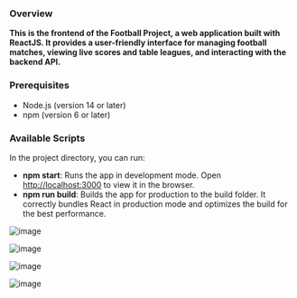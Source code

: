 ### Overview
**This is the frontend of the Football Project, a web application built with ReactJS.
It provides a user-friendly interface for managing football matches,
viewing live scores and table leagues, and interacting with the backend API.**

### Prerequisites
- Node.js (version 14 or later)
- npm (version 6 or later)

### Available Scripts
In the project directory, you can run:
- **npm start**: Runs the app in development mode. Open [http://localhost:3000](http://localhost:3000) to view it in the browser.
- **npm run build**: Builds the app for production to the build folder.
   It correctly bundles React in production mode and optimizes the build for the best performance.

![image](https://github.com/user-attachments/assets/360338be-38c4-4e48-8472-97f4b533dd43)

![image](https://github.com/user-attachments/assets/e1606cb0-f62a-48f1-a08c-9eda2ec54e99)

![image](https://github.com/user-attachments/assets/6c94d0d2-dc67-4378-a584-e638c66d5863)

![image](https://github.com/user-attachments/assets/2d4f0581-f51e-480f-b815-e2d25f0e0091)
